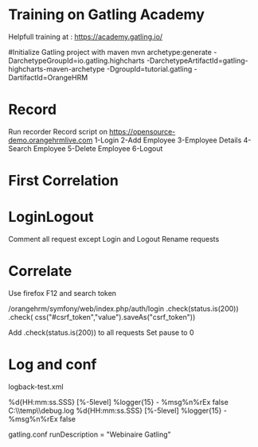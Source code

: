 # Training on Gatling Academy
Helpfull training at : https://academy.gatling.io/

#Initialize Gatling project with maven
mvn archetype:generate -DarchetypeGroupId=io.gatling.highcharts -DarchetypeArtifactId=gatling-highcharts-maven-archetype -DgroupId=tutorial.gatling -DartifactId=OrangeHRM

# Record
Run recorder
Record script on https://opensource-demo.orangehrmlive.com
	1-Login
	2-Add Employee
	3-Employee Details
	4-Search Employee
	5-Delete Employee
	6-Logout

# First Correlation
LoginLogout
============
Comment all request except Login and Logout
Rename requests

Correlate
===========
Use firefox F12 and search token

/orangehrm/symfony/web/index.php/auth/login
.check(status.is(200))
.check( css("#csrf_token","value").saveAs("csrf_token"))

Add .check(status.is(200)) to all requests
Set pause to 0

Log and conf
=====================
logback-test.xml
<?xml version="1.0" encoding="UTF-8"?>
<configuration>
    <appender name="CONSOLE" class="ch.qos.logback.core.ConsoleAppender">
        <encoder>
            <pattern>%d{HH:mm:ss.SSS} [%-5level] %logger{15} - %msg%n%rEx</pattern>
        </encoder>
        <immediateFlush>false</immediateFlush>
    </appender>
    <appender name="FILE" class="ch.qos.logback.core.FileAppender">
        <file>C:\\temp\\debug.log</file>
        <encoder>
            <pattern>%d{HH:mm:ss.SSS} [%-5level] %logger{15} - %msg%n%rEx</pattern>
        </encoder>
        <immediateFlush>false</immediateFlush>
    </appender>
    <!-- uncomment and set to DEBUG to log all failing HTTP requests -->
    <!-- uncomment and set to TRACE to log all HTTP requests -->
    <!--<logger name="io.gatling.http.engine.response" level="TRACE" />-->
    <root level="WARN">
        <appender-ref ref="CONSOLE" />
    </root>
</configuration>

gatling.conf
runDescription = "Webinaire Gatling"

